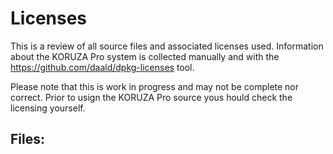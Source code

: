 # Licenses
This is a review of all source files and associated licenses used. Information about the KORUZA Pro system is collected manually and with the https://github.com/daald/dpkg-licenses tool.

Please note that this is work in progress and may not be complete nor correct. Prior to usign the KORUZA Pro source yous hould check the licensing yourself.

## Files:
